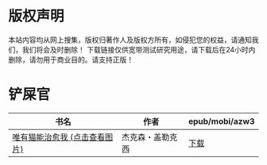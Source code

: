 # 版权声明

本站内容均从网上搜集，版权归著作人及版权方所有，如侵犯您的权益，请通知我们，我们将会及时删除！ 下载链接仅供宽带测试研究用途，请下载后在24小时内删除，请勿用于商业目的。请支持正版！

# 铲屎官

| 书名 | 作者 | epub/mobi/azw3 |
| --- | --- | --- |
| [唯有猫能治愈我 (点击查看图片)](https://www.dushupai.com/attachment/2024/06/06/e60e6039118dcc71.jpg) | 杰克森・盖勒克西 | [下载](https://url89.ctfile.com/f/31084289-1357033900-848a6b?p=8866) |
